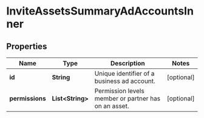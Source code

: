 

# InviteAssetsSummaryAdAccountsInner


## Properties

| Name | Type | Description | Notes |
|------------ | ------------- | ------------- | -------------|
|**id** | **String** | Unique identifier of a business ad account. |  [optional] |
|**permissions** | **List&lt;String&gt;** | Permission levels member or partner has on an asset. |  [optional] |




